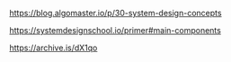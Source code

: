 https://blog.algomaster.io/p/30-system-design-concepts

https://systemdesignschool.io/primer#main-components

https://archive.is/dX1qo
